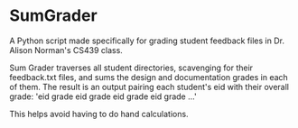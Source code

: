# SumGrader
A Python script made specifically for grading student feedback files in Dr. Alison Norman's CS439 class.

Sum Grader traverses all student directories, scavenging for their
feedback.txt files, and sums the design and documentation grades in each of them.
The result is an output pairing each student's eid with their overall grade:
'eid grade
eid grade
eid grade
eid grade
...'

This helps avoid having to do hand calculations.

